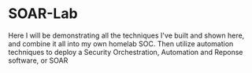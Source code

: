 # SOAR-Lab
Here I will be demonstrating all the techniques I've built and shown here, and combine it all into my own homelab SOC. Then utilize automation techniques to deploy a Security Orchestration, Automation and Reponse software, or SOAR
